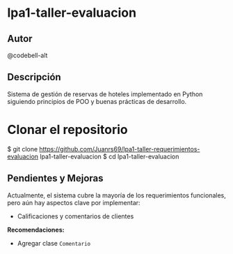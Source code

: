 # lpa1-taller-evaluacion

## Autor
@codebell-alt

## Descripción
Sistema de gestión de reservas de hoteles implementado en Python siguiendo principios de POO y buenas prácticas de desarrollo.

# Clonar el repositorio
$ git clone https://github.com/Juanrs69/lpa1-taller-requerimientos-evaluacion lpa1-taller-evaluacion
$ cd lpa1-taller-evaluacion


## Pendientes y Mejoras
Actualmente, el sistema cubre la mayoría de los requerimientos funcionales, pero aún hay aspectos clave por implementar:
- Calificaciones y comentarios de clientes

**Recomendaciones:**
- Agregar clase `Comentario`

